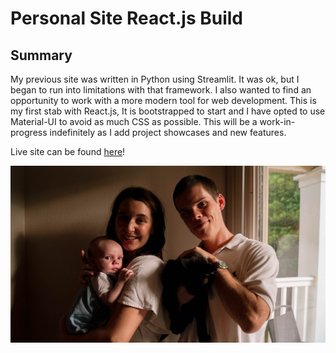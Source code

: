 # Personal Site React.js Build

## Summary
My previous site was written in Python using Streamlit. It was ok, but I began to run into limitations
with that framework. I also wanted to find an opportunity to work with a more modern tool for web development.
This is my first stab with React.js, It is bootstrapped to start and I have opted to use Material-UI to avoid
as much CSS as possible. This will be a work-in-progress indefinitely as I add project showcases 
and new features.


Live site can be found [here](https://www.keeganpatton.dev/)!

![alt text](./src/assets/family.jpg)
